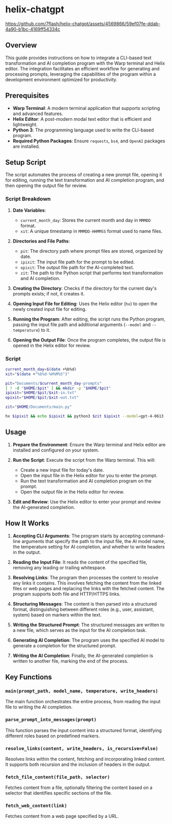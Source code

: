 # helix-chatgpt

https://github.com/7flash/helix-chatgpt/assets/4569866/59ef07fe-ddab-4a90-b1bc-4169ff54334c

## Overview

This guide provides instructions on how to integrate a CLI-based text transformation and AI completion program with the Warp terminal and Helix editor. The integration facilitates an efficient workflow for generating and processing prompts, leveraging the capabilities of the program within a development environment optimized for productivity.

## Prerequisites

- **Warp Terminal**: A modern terminal application that supports scripting and advanced features.
- **Helix Editor**: A post-modern modal text editor that is efficient and lightweight.
- **Python 3**: The programming language used to write the CLI-based program.
- **Required Python Packages**: Ensure `requests`, `bs4`, and `OpenAI` packages are installed.

## Setup Script

The script automates the process of creating a new prompt file, opening it for editing, running the text transformation and AI completion program, and then opening the output file for review.

### Script Breakdown

1. **Date Variables**:
   - `current_month_day`: Stores the current month and day in `MMMDD` format.
   - `xit`: A unique timestamp in `MMMDD-HHMMSS` format used to name files.

2. **Directories and File Paths**:
   - `pit`: The directory path where prompt files are stored, organized by date.
   - `ipixit`: The input file path for the prompt to be edited.
   - `opixit`: The output file path for the AI-completed text.
   - `zit`: The path to the Python script that performs text transformation and AI completion.

3. **Creating the Directory**: Checks if the directory for the current day's prompts exists; if not, it creates it.

4. **Opening Input File for Editing**: Uses the Helix editor (`hx`) to open the newly created input file for editing.

5. **Running the Program**: After editing, the script runs the Python program, passing the input file path and additional arguments (`--model` and `--temperature`) to it.

6. **Opening the Output File**: Once the program completes, the output file is opened in the Helix editor for review.

### Script

```bash
current_month_day=$(date +%b%d)
xit="$(date +"%b%d-%H%M%S")"

pit="Documents/$current_month_day-prompts"
[ ! -d "$HOME/$pit" ] && mkdir -p "$HOME/$pit"
ipixit="$HOME/$pit/$xit-in.txt"
opixit="$HOME/$pit/$xit-out.txt"

zit="$HOME/Documents/main.py"

hx $ipixit && echo $ipixit && python3 $zit $ipixit --model=gpt-4-0613 --temperature=0.0 && hx $opixit && echo $opixit
```

## Usage

1. **Prepare the Environment**: Ensure the Warp terminal and Helix editor are installed and configured on your system.

2. **Run the Script**: Execute the script from the Warp terminal. This will:
   - Create a new input file for today's date.
   - Open the input file in the Helix editor for you to enter the prompt.
   - Run the text transformation and AI completion program on the prompt.
   - Open the output file in the Helix editor for review.

3. **Edit and Review**: Use the Helix editor to enter your prompt and review the AI-generated completion.

## How It Works

1. **Accepting CLI Arguments**: The program starts by accepting command-line arguments that specify the path to the input file, the AI model name, the temperature setting for AI completion, and whether to write headers in the output.

2. **Reading the Input File**: It reads the content of the specified file, removing any leading or trailing whitespace.

3. **Resolving Links**: The program then processes the content to resolve any links it contains. This involves fetching the content from the linked files or web pages and replacing the links with the fetched content. The program supports both file and HTTP/HTTPS links.

4. **Structuring Messages**: The content is then parsed into a structured format, distinguishing between different roles (e.g., user, assistant, system) based on markers within the text.

5. **Writing the Structured Prompt**: The structured messages are written to a new file, which serves as the input for the AI completion task.

6. **Generating AI Completion**: The program uses the specified AI model to generate a completion for the structured prompt.

7. **Writing the AI Completion**: Finally, the AI-generated completion is written to another file, marking the end of the process.

## Key Functions

### `main(prompt_path, model_name, temperature, write_headers)`

The main function orchestrates the entire process, from reading the input file to writing the AI completion.

### `parse_prompt_into_messages(prompt)`

This function parses the input content into a structured format, identifying different roles based on predefined markers.

### `resolve_links(content, write_headers, is_recursive=False)`

Resolves links within the content, fetching and incorporating linked content. It supports both recursion and the inclusion of headers in the output.

### `fetch_file_content(file_path, selector)`

Fetches content from a file, optionally filtering the content based on a selector that identifies specific sections of the file.

### `fetch_web_content(link)`

Fetches content from a web page specified by a URL.

